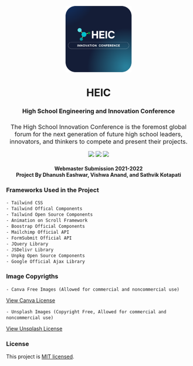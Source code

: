 <div align=center>
<img src="assets/Readme Assets/rounded-logo.png" width="180" height="180" align=center>
</div>

<h1 align=center>HEIC</h1>
<h3 align=center>High School Engineering and Innovation Conference</h3>
<h3 align=center style="font-weight: normal;">The High School Innovation Conference is the foremost global forum for the next generation of future high school leaders, innovators, and thinkers to compete and present their projects.</h3>


<p align=center>
<a href="https://github.com/dhanushe/HEIC/blob/main/LICENSE"><img src="http://img.shields.io/badge/license-MIT-lightgrey.svg?style=flat"></a>
<a><img src="https://img.shields.io/badge/tailwind-2.0+-fe562e"></a>
<a><img src="https://img.shields.io/badge/bootstrap-5.0-fe562e"></a>
</p>

<h4 align=center>Webmaster Submission 2021-2022 <br> Project By Dhanush Eashwar, Vishwa Anand, and Sathvik Kotapati </h4>

### Frameworks Used in the Project
```
- Tailwind CSS
- Tailwind Offical Components
- Tailwind Open Source Components
- Animation on Scroll Framework
- Boostrap Official Components
- Mailchimp Official API
- FormSubmit Official API 
- JQuery Library
- JSDelivr Library
- Unpkg Open Source Components
- Google Official Ajax Library
```

### Image Copyrigths
```
- Canva Free Images (Allowed for commercial and noncommercial use)
```
<a href="https://www.canva.com/policies/free-media-license-agreement-2022-01-03/" target="_blank">View Canva License</a>
```
- Unsplash Images (Copyright Free, Allowed for commercial and noncommercial use)
```
<a href="https://unsplash.com/license" target="_blank">View Unsplash License</a>

### License
This project is <a href="https://opensource.org/licenses/MIT" target="_blank">MIT licensed</a>.
